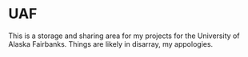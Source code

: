 # UAF
This is a storage and sharing area for my projects for the University of Alaska Fairbanks. 
Things are likely in disarray, my appologies. 
